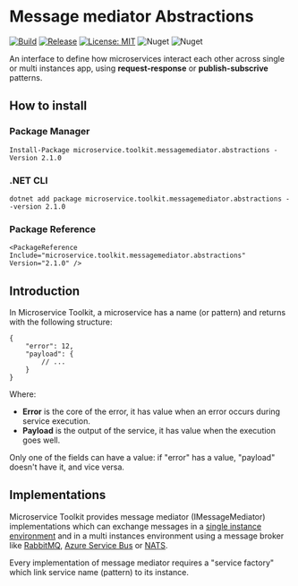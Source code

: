 # Message mediator Abstractions

[![Build](https://github.com/MpStyle/microservicetoolkit/actions/workflows/build.yml/badge.svg)](https://github.com/MpStyle/microservicetoolkit/actions/workflows/build.yml)
[![Release](https://github.com/MpStyle/microservicetoolkit/actions/workflows/release.yml/badge.svg)](https://github.com/MpStyle/microservicetoolkit/actions/workflows/release.yml)
[![License: MIT](https://img.shields.io/badge/License-MIT-yellow.svg)](https://opensource.org/licenses/MIT)
![Nuget](https://img.shields.io/nuget/dt/microservice.toolkit.messagemediator.abstractions)
![Nuget](https://img.shields.io/nuget/v/microservice.toolkit.messagemediator.abstractions)

An interface to define how microservices interact each other across single or multi instances app, using **request-response** or **publish-subscrive** patterns.

## How to install

### Package Manager
```
Install-Package microservice.toolkit.messagemediator.abstractions -Version 2.1.0
```

### .NET CLI
```
dotnet add package microservice.toolkit.messagemediator.abstractions --version 2.1.0
```

### Package Reference
```
<PackageReference Include="microservice.toolkit.messagemediator.abstractions" Version="2.1.0" />
```

## Introduction
In Microservice Toolkit, a microservice has a name (or pattern) and returns with the following structure:
```json5
{
    "error": 12,
    "payload": {
        // ...
    }
}
```
Where:
- __Error__ is the core of the error, it has value when an error occurs during service execution.
- __Payload__ is the output of the service, it has value when the execution goes well.

Only one of the fields can have a value: if "error" has a value, "payload" doesn't have it, and vice versa.

## Implementations

Microservice Toolkit provides message mediator (IMessageMediator) implementations which can exchange messages in a [single instance environment](#local) and in a multi instances environment using a message broker like [RabbitMQ](#rabbitmq), [Azure Service Bus](#servicebus) or [NATS](#nats).

Every implementation of message mediator requires a "service factory" which link service name (pattern) to its instance.
